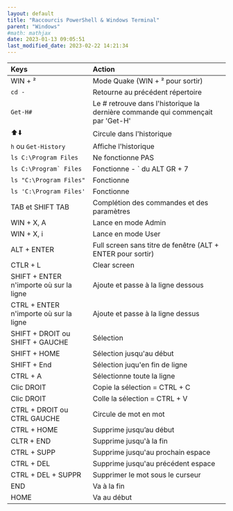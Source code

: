 ```yaml
---
layout: default
title: "Raccourcis PowerShell & Windows Terminal"
parent: "Windows"
#math: mathjax
date: 2023-01-13 09:05:51
last_modified_date: 2023-02-22 14:21:34
---
```



|Keys | Action |
|:------- | :---------- |
| WIN + ² | Mode Quake (WIN + ² pour sortir) |
| ``cd -`` | Retourne au précédent répertoire |
| ``Get-H#`` | Le # retrouve dans l'historique la dernière commande qui commençait par 'Get-H' |
| ⬆️⬇️ | Circule dans l'historique |
| ``h`` ou ``Get-History`` | Affiche l'historique |
| ``ls C:\Program Files`` | Ne fonctionne PAS |
| ``ls C:\Program` Files`` | Fonctionne - ` du ALT GR + 7 |
| ``ls "C:\Program Files"`` | Fonctionne |
| ``ls 'C:\Program Files'`` | Fonctionne |
| TAB et SHIFT TAB | Complétion des commandes et des paramètres |
| WIN + X, A | Lance en mode Admin |
| WIN + X, i | Lance en mode User |
| ALT + ENTER | Full screen sans titre de fenêtre (ALT + ENTER pour sortir) |
| CTLR + L | Clear screen |
| SHIFT + ENTER n'importe où sur la ligne | Ajoute et passe à la ligne dessous |
| CTRL + ENTER n'importe où sur la ligne | Ajoute et passe à la ligne dessus |
| SHIFT + DROIT ou SHIFT + GAUCHE | Sélection |
| SHIFT + HOME | Sélection jusqu'au début |
| SHIFT + End | Sélection juqu'en fin de ligne |
| CTRL + A | Sélectionne toute la ligne |
| Clic DROIT | Copie la sélection = CTRL + C |
| Clic DROIT | Colle la sélection = CTRL + V |
| CTRL + DROIT ou CTRL GAUCHE | Circule de mot en mot |
| CTRL + HOME | Supprime jusqu’au début |
| CLTR + END | Supprime jusqu'à la fin |
| CTRL + SUPP | Supprime jusqu'au prochain espace |
| CTRL + DEL | Supprime jusqu'au précédent espace |
| CTRL + DEL + SUPPR | Supprimer le mot sous le curseur |
| END | Va à la fin |
| HOME | Va au début |


